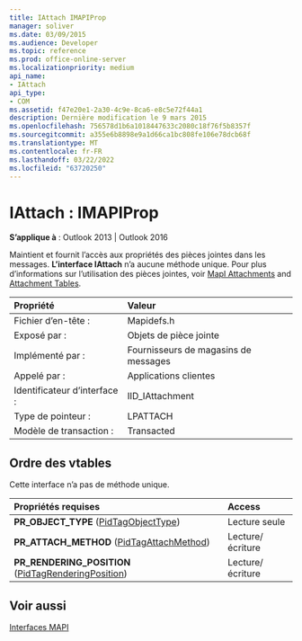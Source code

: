 ```yaml
---
title: IAttach IMAPIProp
manager: soliver
ms.date: 03/09/2015
ms.audience: Developer
ms.topic: reference
ms.prod: office-online-server
ms.localizationpriority: medium
api_name:
- IAttach
api_type:
- COM
ms.assetid: f47e20e1-2a30-4c9e-8ca6-e8c5e72f44a1
description: Dernière modification le 9 mars 2015
ms.openlocfilehash: 756578d1b6a1018447633c2080c18f76f5b8357f
ms.sourcegitcommit: a355e6b8898e9a1d66ca1bc808fe106e78dcb68f
ms.translationtype: MT
ms.contentlocale: fr-FR
ms.lasthandoff: 03/22/2022
ms.locfileid: "63720250"
---
```

# <a name="iattach--imapiprop"></a>IAttach : IMAPIProp

  
  
**S’applique à** : Outlook 2013 | Outlook 2016 
  
Maintient et fournit l’accès aux propriétés des pièces jointes dans les messages. **L’interface IAttach** n’a aucune méthode unique. Pour plus d’informations sur l’utilisation des pièces jointes, voir [MapI Attachments](mapi-attachments.md) and [Attachment Tables](attachment-tables.md). 
  
|Propriété |Valeur |
|:-----|:-----|
|Fichier d’en-tête :  <br/> |Mapidefs.h  <br/> |
|Exposé par :  <br/> |Objets de pièce jointe  <br/> |
|Implémenté par :  <br/> |Fournisseurs de magasins de messages  <br/> |
|Appelé par :  <br/> |Applications clientes  <br/> |
|Identificateur d’interface :  <br/> |IID_IAttachment  <br/> |
|Type de pointeur :  <br/> |LPATTACH  <br/> |
|Modèle de transaction :  <br/> |Transacted  <br/> |
   
## <a name="vtable-order"></a>Ordre des vtables

Cette interface n’a pas de méthode unique.
  
|**Propriétés requises**|**Access**|
|:-----|:-----|
|**PR_OBJECT_TYPE** ([PidTagObjectType](pidtagobjecttype-canonical-property.md))  <br/> |Lecture seule  <br/> |
|**PR_ATTACH_METHOD** ([PidTagAttachMethod](pidtagattachmethod-canonical-property.md))  <br/> |Lecture/écriture  <br/> |
|**PR_RENDERING_POSITION** ([PidTagRenderingPosition](pidtagrenderingposition-canonical-property.md))  <br/> |Lecture/écriture  <br/> |
   
## <a name="see-also"></a>Voir aussi



[Interfaces MAPI](mapi-interfaces.md)

